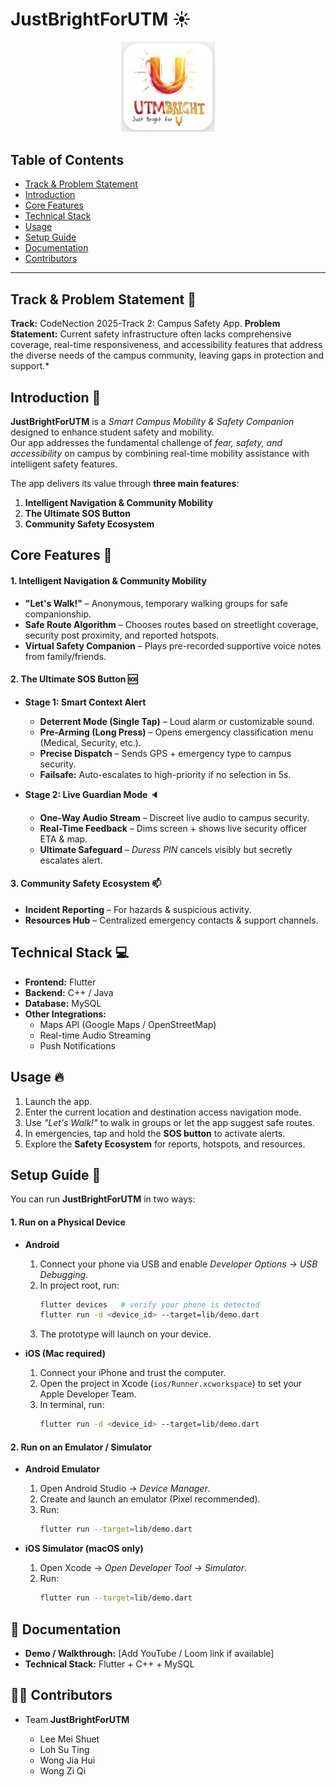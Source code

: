 # JustBrightForUTM :sunny: 
<p align="center">
  <img src="assets/images/utmbright logo.jpg" width="150" hspace="20">
</p>

## Table of Contents
- [Track & Problem Statement](#track--problem-statement--mag_right)
- [Introduction](#introduction--mega)
- [Core Features](#core-features--star2)
- [Technical Stack](#-technical-stack--computer)
- [Usage](#usage--fire)
- [Setup Guide](#setup-guide--memo)
- [Documentation](#-documentation)
- [Contributors](#-contributors)

---
## Track & Problem Statement  :mag_right:
**Track:** CodeNection 2025-Track 2: Campus Safety App.
**Problem Statement:** Current safety infrastructure often lacks comprehensive coverage, real-time responsiveness, and accessibility features that address the diverse needs of the campus community, leaving gaps in protection and support.*  

##  Introduction  :mega:
**JustBrightForUTM** is a *Smart Campus Mobility & Safety Companion* designed to enhance student safety and mobility.  
Our app addresses the fundamental challenge of *fear, safety, and accessibility* on campus by combining real-time mobility assistance with intelligent safety features.  

The app delivers its value through **three main features**:  

1. **Intelligent Navigation & Community Mobility**  
2. **The Ultimate SOS Button**  
3. **Community Safety Ecosystem**  



##  Core Features  :star2:

#### 1. Intelligent Navigation & Community Mobility  
  - **"Let's Walk!"** – Anonymous, temporary walking groups for safe companionship.  
  - **Safe Route Algorithm** – Chooses routes based on streetlight coverage, security post proximity, and reported hotspots.  
  - **Virtual Safety Companion** – Plays pre-recorded supportive voice notes from family/friends.  


#### 2. The Ultimate SOS Button  :sos:
- **Stage 1: Smart Context Alert**  
  - **Deterrent Mode (Single Tap)** – Loud alarm or customizable sound.  
  - **Pre-Arming (Long Press)** – Opens emergency classification menu (Medical, Security, etc.).  
  - **Precise Dispatch** – Sends GPS + emergency type to campus security.  
  - **Failsafe:** Auto-escalates to high-priority if no selection in 5s.  

- **Stage 2: Live Guardian Mode**  :speaker:
  - **One-Way Audio Stream** – Discreet live audio to campus security.  
  - **Real-Time Feedback** – Dims screen + shows live security officer ETA & map.  
  - **Ultimate Safeguard** – *Duress PIN* cancels visibly but secretly escalates alert.  


#### 3. Community Safety Ecosystem  :mailbox:
- **Incident Reporting** – For hazards & suspicious activity.  
- **Resources Hub** – Centralized emergency contacts & support channels.  



## Technical Stack  :computer:
- **Frontend:** Flutter 
- **Backend:** C++ / Java
- **Database:** MySQL
- **Other Integrations:**  
  - Maps API (Google Maps / OpenStreetMap)  
  - Real-time Audio Streaming  
  - Push Notifications  


## Usage  :fire:
1. Launch the app.  
2. Enter the current location and destination access navigation mode.  
3. Use *"Let's Walk!"* to walk in groups or let the app suggest safe routes.  
4. In emergencies, tap and hold the **SOS button** to activate alerts.  
5. Explore the **Safety Ecosystem** for reports, hotspots, and resources.  

## Setup Guide :memo:
You can run **JustBrightForUTM** in two ways:  

#### 1. Run on a Physical Device  
- **Android**  
  1. Connect your phone via USB and enable *Developer Options → USB Debugging*.  
  2. In project root, run:  
     ```bash
     flutter devices   # verify your phone is detected
     flutter run -d <device_id> --target=lib/demo.dart
     ```  
  3. The prototype will launch on your device.  

- **iOS (Mac required)**  
  1. Connect your iPhone and trust the computer.  
  2. Open the project in Xcode (`ios/Runner.xcworkspace`) to set your Apple Developer Team.  
  3. In terminal, run:  
     ```bash
     flutter run -d <device_id> --target=lib/demo.dart
     ```  

#### 2. Run on an Emulator / Simulator  
- **Android Emulator**  
  1. Open Android Studio → *Device Manager*.  
  2. Create and launch an emulator (Pixel recommended).  
  3. Run:  
     ```bash
     flutter run --target=lib/demo.dart
     ```  

- **iOS Simulator (macOS only)**  
  1. Open Xcode → *Open Developer Tool → Simulator*.  
  2. Run:  
     ```bash
     flutter run --target=lib/demo.dart
     ```  


## 📖 Documentation  
- **Demo / Walkthrough:** [Add YouTube / Loom link if available]  
- **Technical Stack:** Flutter + C++ + MySQL 


## 👨‍💻 Contributors  
- Team **JustBrightForUTM**

  -   Lee Mei Shuet
  -   Loh Su Ting
  -   Wong Jia Hui
  -   Wong Zi Qi




